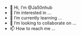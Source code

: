 - 👋 Hi, I’m @Ja50nhub
- 👀 I’m interested in ...
- 🌱 I’m currently learning ...
- 💞️ I’m looking to collaborate on ...
- 📫 How to reach me ...

<!---
Ja50nhub/Ja50nhub is a ✨ special ✨ repository because its `README.md` (this file) appears on your GitHub profile.
You can click the Preview link to take a look at your changes.
--->
